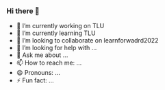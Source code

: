 ### Hi there 👋
- 🔭 I’m currently working on TLU
- 🌱 I’m currently learning TLU
- 👯 I’m looking to collaborate on learnforwadrd2022
- 🤔 I’m looking for help with ...
- 💬 Ask me about ...
- 📫 How to reach me: ...
- 😄 Pronouns: ...
- ⚡ Fun fact: ...


